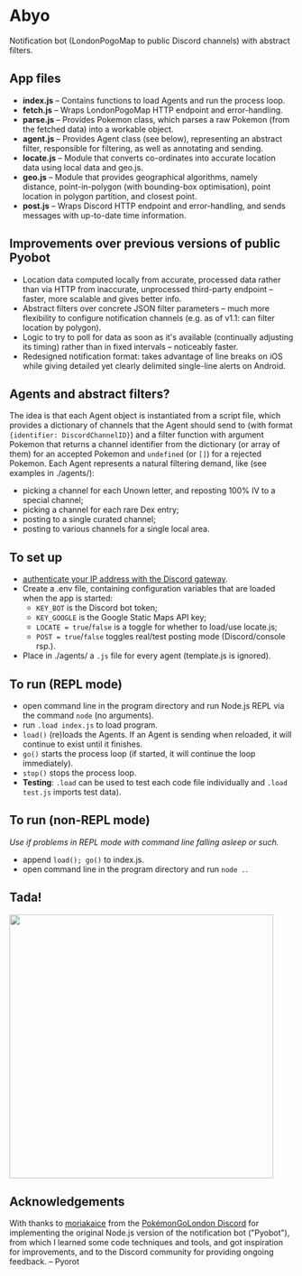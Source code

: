 # Abyo
Notification bot (LondonPogoMap to public Discord channels) with abstract filters.

## App files
- **index.js** – Contains functions to load Agents and run the process loop.
- **fetch.js** – Wraps LondonPogoMap HTTP endpoint and error-handling.
- **parse.js** – Provides Pokemon class, which parses a raw Pokemon (from the fetched data) into a workable object.
- **agent.js** – Provides Agent class (see below), representing an abstract filter, responsible for filtering, as well as annotating and sending.
- **locate.js** – Module that converts co-ordinates into accurate location data using local data and geo.js.
- **geo.js** – Module that provides geographical algorithms, namely distance, point-in-polygon (with bounding-box optimisation), point location in polygon partition, and closest point.
- **post.js** – Wraps Discord HTTP endpoint and error-handling, and sends messages with up-to-date time information.

## Improvements over previous versions of public Pyobot
* Location data computed locally from accurate, processed data rather than via HTTP from inaccurate, unprocessed third-party endpoint – faster, more scalable and gives better info.
* Abstract filters over concrete JSON filter parameters – much more flexibility to configure notification channels (e.g. as of v1.1: can filter location by polygon).
* Logic to try to poll for data as soon as it's available (continually adjusting its timing) rather than in fixed intervals – noticeably faster.
* Redesigned notification format: takes advantage of line breaks on iOS while giving detailed yet clearly delimited single-line alerts on Android.

## Agents and abstract filters?
The idea is that each Agent object is instantiated from a script file, which provides a dictionary of channels that the Agent should send to (with format `{identifier: DiscordChannelID}`) and a filter function with argument Pokemon that returns a channel identifier from the dictionary (or array of them) for an accepted Pokemon and `undefined` (or `[]`) for a rejected Pokemon. Each Agent represents a natural filtering demand, like (see examples in ./agents/):
- picking a channel for each Unown letter, and reposting 100% IV to a special channel;
- picking a channel for each rare Dex entry;
- posting to a single curated channel;
- posting to various channels for a single local area.

## To set up
- [authenticate your IP address with the Discord gateway](https://pastebin.com/NRh6Lb90).
- Create a .env file, containing configuration variables that are loaded when the app is started:
    - `KEY_BOT` is the Discord bot token;
    - `KEY_GOOGLE` is the Google Static Maps API key;
    - `LOCATE = true`/`false` is a toggle for whether to load/use locate.js;
    - `POST = true`/`false` toggles real/test posting mode (Discord/console rsp.).
- Place in ./agents/ a `.js` file for every agent (template.js is ignored).

## To run (REPL mode)
- open command line in the program directory and run Node.js REPL via the command `node` (no arguments).
- run `.load index.js` to load program.
- `load()` (re)loads the Agents. If an Agent is sending when reloaded, it will continue to exist until it finishes.
- `go()` starts the process loop (if started, it will continue the loop immediately).
- `stop()` stops the process loop.
- **Testing**: `.load` can be used to test each code file individually and `.load test.js` imports test data).

## To run (non-REPL mode)
*Use if problems in REPL mode with command line falling asleep or such.*
- append `load(); go()` to index.js.
- open command line in the program directory and run `node .`.

## Tada!
<img src="https://cdn.discordapp.com/attachments/293838131407486980/385244167627866112/image.png" width="468"/>

## Acknowledgements
With thanks to [moriakaice](https://github.com/moriakaice/) from the  [PokémonGoLondon Discord](https://discord.gg/en6ea96) for implementing the original Node.js version of the notification bot ("Pyobot"), from which I learned some code techniques and tools, and got inspiration for improvements, and to the Discord community for providing ongoing feedback.
    – Pyorot